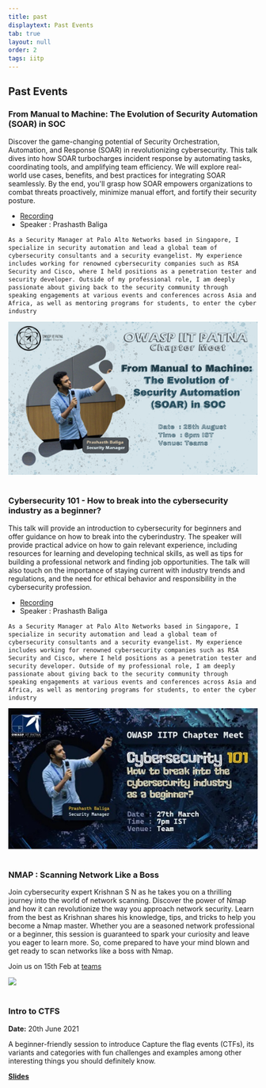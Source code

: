 ```yaml
---
title: past
displaytext: Past Events
tab: true
layout: null
order: 2
tags: iitp
---
```


## Past Events
### From Manual to Machine: The Evolution of Security Automation (SOAR) in SOC
Discover the game-changing potential of Security Orchestration, Automation, and Response (SOAR) in revolutionizing cybersecurity. This talk dives into how SOAR turbocharges incident response by automating tasks, coordinating tools, and amplifying team efficiency. We will explore real-world use cases, benefits, and best practices for integrating SOAR seamlessly. By the end, you'll grasp how SOAR empowers organizations to combat threats proactively, minimize manual effort, and fortify their security posture.

- [Recording](https://cciitpatna-my.sharepoint.com/:v:/g/personal/owasp_iitp_ac_in/ES7z9EwzNDtJlTkp8FQXS1EBEHZBnWxWThBW4ZzxZmivCA)
- Speaker : Prashasth Baliga
```
As a Security Manager at Palo Alto Networks based in Singapore, I specialize in security automation and lead a global team of cybersecurity consultants and a security evangelist. My experience includes working for renowned cybersecurity companies such as RSA Security and Cisco, where I held positions as a penetration tester and security developer. Outside of my professional role, I am deeply passionate about giving back to the security community through speaking engagements at various events and conferences across Asia and Africa, as well as mentoring programs for students, to enter the cyber industry
```
<img src="assets/images/image3.png" style="width=500px"/>

#
### Cybersecurity 101 - How to break into the cybersecurity industry as a beginner?
This talk will provide an introduction to cybersecurity for beginners and offer guidance on how to break into the cyberindustry. The speaker will provide practical advice on how to gain relevant experience, including resources for learning and developing technical skills, as well as tips for building a professional network and finding job opportunities. The talk will also touch on the importance of staying current with industry trends and regulations, and the need for ethical behavior and responsibility in the cybersecurity profession.


- [Recording](https://youtu.be/dbBqUus3ijk)
- Speaker : Prashasth Baliga
```
As a Security Manager at Palo Alto Networks based in Singapore, I specialize in security automation and lead a global team of cybersecurity consultants and a security evangelist. My experience includes working for renowned cybersecurity companies such as RSA Security and Cisco, where I held positions as a penetration tester and security developer. Outside of my professional role, I am deeply passionate about giving back to the security community through speaking engagements at various events and conferences across Asia and Africa, as well as mentoring programs for students, to enter the cyber industry
```
<img src="assets/images/image2.jpeg" style="width=500px"/>


#
### NMAP : Scanning Network Like a Boss
Join cybersecurity expert Krishnan S N as he takes you on a thrilling journey into the world of network scanning. Discover the power of Nmap and how it can revolutionize the way you approach network security. Learn from the best as Krishnan shares his knowledge, tips, and tricks to help you become a Nmap master. Whether you are a seasoned network professional or a beginner, this session is guaranteed to spark your curiosity and leave you eager to learn more. So, come prepared to have your mind blown and get ready to scan networks like a boss with Nmap.

Join us on 15th Feb at [teams](https://teams.microsoft.com/l/meetup-join/19%3ameeting_ZTJkMDk2NjktNWU4Yi00MWE4LWE0NmMtMTcwYjFkNTlmYmY4%40thread.v2/0?context=%7b%22Tid%22%3a%22a57f7d92-038e-4d4c-8265-7cd2beb33b34%22%2c%22Oid%22%3a%229b130259-1893-4364-bf5d-bd96d925ad0b%22%7d)

<img src="assets/images/p3.png" style="width=500px" />


#
### Intro to CTFS

**Date:** 20th June 2021

A beginner-friendly session to introduce Capture the flag events (CTFs), its variants and categories with fun challenges and examples among other interesting things you should definitely know.

**[Slides](https://njack-iitp.github.io/cybersecurity/intro-to-ctfs.html)**


